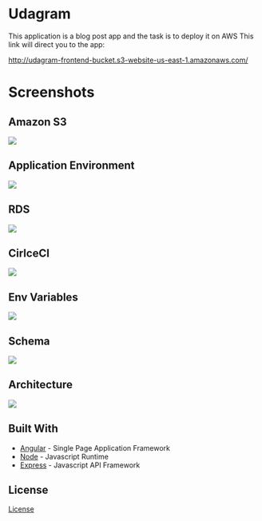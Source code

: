 # Udagram

This application is a blog post app and the task is to
deploy it on AWS
This link will direct you to the app:

http://udagram-frontend-bucket.s3-website-us-east-1.amazonaws.com/

# Screenshots

## Amazon S3

![](./documentation/images/s3.PNG)

## Application Environment

![](./documentation/images/app_env.PNG)

## RDS

![](./documentation/images/rds.PNG)

## CirlceCI

![](./documentation/images/circleci.PNG)

## Env Variables

![](./documentation/images/circleci_env.PNG)

## Schema

![](./documentation/images/schema.jpeg)

## Architecture

![](./documentation/images/infrastructure.jpeg)

## Built With

- [Angular](https://angular.io/) - Single Page Application Framework
- [Node](https://nodejs.org) - Javascript Runtime
- [Express](https://expressjs.com/) - Javascript API Framework

## License

[License](LICENSE.txt)
